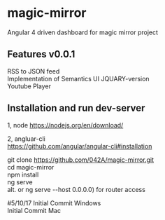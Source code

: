 # magic-mirror
Angular 4 driven dashboard for magic mirror project

## Features v0.0.1
RSS to JSON feed  
Implementation of Semantics UI JQUARY-version  
Youtube Player  

## Installation and run dev-server
1, node
https://nodejs.org/en/download/

2, angluar-cli  
https://github.com/angular/angular-cli#installation  

git clone https://github.com/042A/magic-mirror.git  
cd magic-mirror  
npm install  
ng serve   
alt. or ng serve --host 0.0.0.0) for router access  


#5/10/17
Initial Commit Windows   
Initial Commit Mac  
